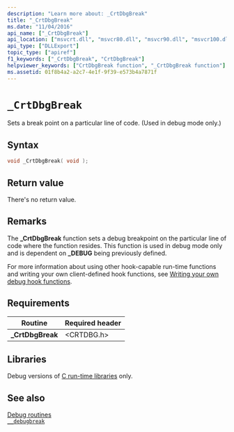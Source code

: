 ```yaml
---
description: "Learn more about: _CrtDbgBreak"
title: "_CrtDbgBreak"
ms.date: "11/04/2016"
api_name: ["_CrtDbgBreak"]
api_location: ["msvcrt.dll", "msvcr80.dll", "msvcr90.dll", "msvcr100.dll", "msvcr100_clr0400.dll", "msvcr110.dll", "msvcr110_clr0400.dll", "msvcr120.dll", "msvcr120_clr0400.dll", "ucrtbase.dll"]
api_type: ["DLLExport"]
topic_type: ["apiref"]
f1_keywords: ["_CrtDbgBreak", "CrtDbgBreak"]
helpviewer_keywords: ["CrtDbgBreak function", "_CrtDbgBreak function"]
ms.assetid: 01f8b4a2-a2c7-4e1f-9f39-e573b4a7871f
---
```

# `_CrtDbgBreak`

Sets a break point on a particular line of code. (Used in debug mode only.)

## Syntax

```C
void _CrtDbgBreak( void );
```

## Return value

There's no return value.

## Remarks

The **_CrtDbgBreak** function sets a debug breakpoint on the particular line of code where the function resides. This function is used in debug mode only and is dependent on **_DEBUG** being previously defined.

For more information about using other hook-capable run-time functions and writing your own client-defined hook functions, see [Writing your own debug hook functions](/visualstudio/debugger/debug-hook-function-writing).

## Requirements

|Routine|Required header|
|-------------|---------------------|
|**_CrtDbgBreak**|\<CRTDBG.h>|

## Libraries

Debug versions of [C run-time libraries](../crt-library-features.md) only.

## See also

[Debug routines](../debug-routines.md)\
[`__debugbreak`](../../intrinsics/debugbreak.md)
